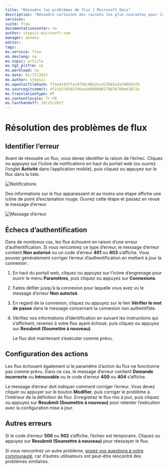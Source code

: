 ```yaml
---
title: "Résoudre les problèmes de flux | Microsoft Docs"
description: "Résoudre certaines des raisons les plus courantes pour lesquelles les flux échouent"
services: 
suite: flow
documentationcenter: na
author: stepsic-microsoft-com
manager: anneta
editor: 
tags: 
ms.service: flow
ms.devlang: na
ms.topic: article
ms.tgt_pltfrm: na
ms.workload: na
ms.date: 01/17/2017
ms.author: stepsic
ms.openlocfilehash: 7f4e41437fa19f58c08e2ecd1fb65a3a30092ef8
ms.sourcegitcommit: 4f2cb27d392f46aa1d8680d6278876780ed3871b
ms.translationtype: HT
ms.contentlocale: fr-FR
ms.lasthandoff: 10/15/2017
---
```

# <a name="troubleshooting-a-flow"></a>Résolution des problèmes de flux
## <a name="identify-the-error"></a>Identifier l’erreur
Avant de résoudre un flux, vous devez identifier la raison de l’échec. Cliquez ou appuyez sur l’icône de notifications en haut du portail web (ou ouvrez l’onglet **Activité** dans l’application mobile), puis cliquez ou appuyez sur le flux dans la liste.

![Notifications](./media/fix-flow-failures/notifications-toolbar.png)

Des informations sur le flux apparaissent et au moins une étape affiche une icône de point d’exclamation rouge. Ouvrez cette étape et passez en revue le message d’erreur.

![Message d’erreur](./media/fix-flow-failures/flow-run-failure.png)

## <a name="authentication-failures"></a>Échecs d’authentification
Dans de nombreux cas, les flux échouent en raison d’une erreur d’authentification. Si vous rencontrez ce type d’erreur, le message d’erreur contient **Non autorisé** ou un code d’erreur **401** ou **403** s’affiche. Vous pouvez généralement corriger l’erreur d’authentification en mettant à jour la connexion :

1. En haut du portail web, cliquez ou appuyez sur l’icône d’engrenage pour ouvrir le menu **Paramètres**, puis cliquez ou appuyez sur **Connexions**.
2. Faites défiler jusqu’à la connexion pour laquelle vous avez vu le message d’erreur **Non autorisé**.
3. En regard de la connexion, cliquez ou appuyez sur le lien **Vérifier le mot de passe** dans le message concernant la connexion non authentifiée.
4. Vérifiez vos informations d’identification en suivant les instructions qui s’affichent, revenez à votre flux ayant échoué, puis cliquez ou appuyez sur **Resubmit (Soumettre à nouveau)**.
   
    Le flux doit maintenant s’exécuter comme prévu.

## <a name="action-configuration"></a>Configuration des actions
Les flux échouent également si le paramètre d’action du flux ne fonctionne pas comme prévu. Dans ce cas, le message d’erreur contient **Demande incorrecte** ou **Introuvable** ou le code d’erreur **400** ou **404** s’affiche.

Le message d’erreur doit indiquer comment corriger l’erreur. Vous devez cliquer ou appuyer sur le bouton **Modifier**, puis corriger le problème à l’intérieur de la définition de flux. Enregistrez le flux mis à jour, puis cliquez ou appuyez sur **Resubmit (Soumettre à nouveau)** pour retenter l’exécution avec la configuration mise à jour.

## <a name="other-failures"></a>Autres erreurs
Si le code d’erreur **500** ou **502** s’affiche, l’échec est temporaire. Cliquez ou appuyez sur **Resubmit (Soumettre à nouveau)** pour réessayer le flux.

Si vous rencontrez un autre problème, [posez vos questions à notre communauté](https://go.microsoft.com/fwlink/?LinkID=787467), car d’autres utilisateurs ont peut-être rencontré des problèmes similaires.

